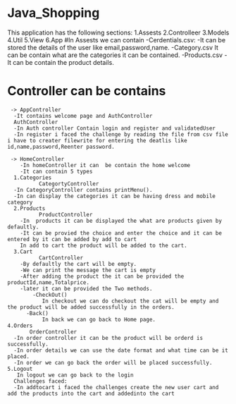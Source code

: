 # Java_Shopping
This application has the following sections:
   1.Assests
   2.Controlleer
   3.Models
   4.Util
   5.View
   6.App
  #In Assests we can contain
   -Cerdentials.csv:
      -It can be stored the details of the user like email,password,name.
   -Category.csv
      It can be contain what are the categories it can be contained.
   -Products.csv
      -It can be contain the product details.

#  Controller can be contains
     -> AppController
      -It contains welcome page and AuthController
      AuthController
      -In Auth controller Contain login and register and validatedUser
      -In register i faced the challenge by reading the file from csv file i have to creater filewrite for entering the deatlis like id,name,password,Reenter password.
      
     -> HomeController
        -In homeController it can  be contain the home welcome 
        -It can contain 5 types
      1.Categories
              CategortyController
      -In CategoryController contains printMenu().
      -In can display the categories it can be having dress and mobile category
      2.Products
              ProductController
        -In  products it can be displayed the what are products given by defaultly.
        -It can be provied the choice and enter the choice and it can be entered by it can be added by add to cart
        In add to cart the product will be added to the cart.
      3.Cart
              CartController
        -By defaultly the cart will be empty.
        -We can print the message the cart is empty
        -After adding the product the it can be provided the productId,name,Totalprice.
        -later it can be provided the Two methods.
            -CheckOut()
               In checkout we can do checkout the cat will be empty and the product will be added successfully in the orders.
          -Back()
               In back we can go back to Home page.
    4.Orders
           OrderController
      -In order controller it can be the product will be orderd is successfully.
      -In order details we can use the date format and what time can be it placed.
      -In order we can go back the order will be placed successfully.
    5.Logout
       In logout we can go back to the login
      Challenges faced:
      -In addtocart i faced the challenges create the new user cart and add the products into the cart and addedinto the cart



      
      
           
      
      
      
    
      
